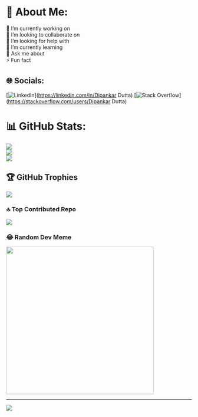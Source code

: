 # 💫 About Me:
🔭 I’m currently working on<br>👯 I’m looking to collaborate on<br>🤝 I’m looking for help with<br>🌱 I’m currently learning<br>💬 Ask me about<br>⚡ Fun fact


## 🌐 Socials:
[![LinkedIn](https://img.shields.io/badge/LinkedIn-%230077B5.svg?logo=linkedin&logoColor=white)](https://linkedin.com/in/Dipankar Dutta) [![Stack Overflow](https://img.shields.io/badge/-Stackoverflow-FE7A16?logo=stack-overflow&logoColor=white)](https://stackoverflow.com/users/Dipankar Dutta) 
# 📊 GitHub Stats:
![](https://github-readme-stats.vercel.app/api?username=DipankarQ&theme=highcontrast&hide_border=false&include_all_commits=false&count_private=false)<br/>
![](https://github-readme-streak-stats.herokuapp.com/?user=DipankarQ&theme=highcontrast&hide_border=false)<br/>
![](https://github-readme-stats.vercel.app/api/top-langs/?username=DipankarQ&theme=highcontrast&hide_border=false&include_all_commits=false&count_private=false&layout=compact)

## 🏆 GitHub Trophies
![](https://github-profile-trophy.vercel.app/?username=DipankarQ&theme=radical&no-frame=false&no-bg=true&margin-w=4)

### 🔝 Top Contributed Repo
![](https://github-contributor-stats.vercel.app/api?username=DipankarQ&limit=5&theme=dark&combine_all_yearly_contributions=true)

### 😂 Random Dev Meme
<img src='https://memer-new.vercel.app/' style="height: 400px;"/>

---
[![](https://visitcount.itsvg.in/api?id=DipankarQ&icon=0&color=0)](https://visitcount.itsvg.in)

<!-- Proudly created with GPRM ( https://gprm.itsvg.in ) -->
